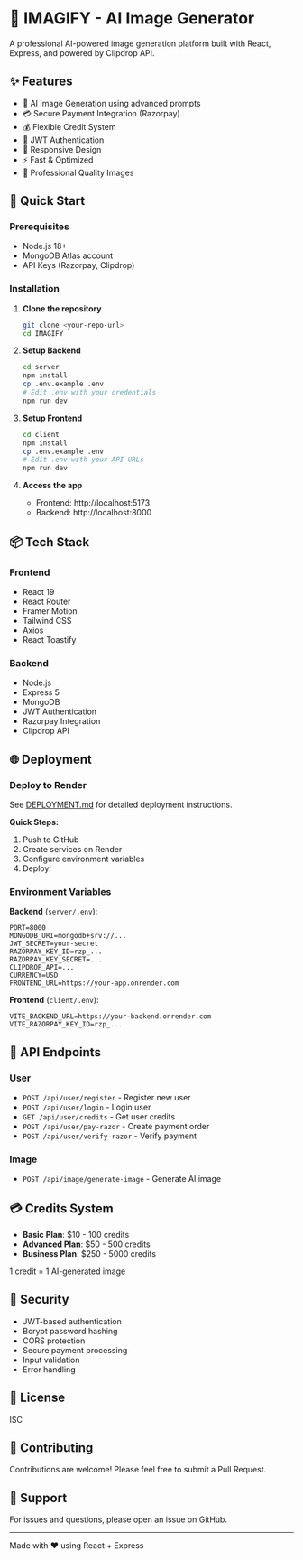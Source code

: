# 🎨 IMAGIFY - AI Image Generator

A professional AI-powered image generation platform built with React, Express, and powered by Clipdrop API.

## ✨ Features

- 🤖 AI Image Generation using advanced prompts
- 💳 Secure Payment Integration (Razorpay)
- 💰 Flexible Credit System
- 🔐 JWT Authentication
- 📱 Responsive Design
- ⚡ Fast & Optimized
- 🎨 Professional Quality Images

## 🚀 Quick Start

### Prerequisites
- Node.js 18+
- MongoDB Atlas account
- API Keys (Razorpay, Clipdrop)

### Installation

1. **Clone the repository**
   ```bash
   git clone <your-repo-url>
   cd IMAGIFY
   ```

2. **Setup Backend**
   ```bash
   cd server
   npm install
   cp .env.example .env
   # Edit .env with your credentials
   npm run dev
   ```

3. **Setup Frontend**
   ```bash
   cd client
   npm install
   cp .env.example .env
   # Edit .env with your API URLs
   npm run dev
   ```

4. **Access the app**
   - Frontend: http://localhost:5173
   - Backend: http://localhost:8000

## 📦 Tech Stack

### Frontend
- React 19
- React Router
- Framer Motion
- Tailwind CSS
- Axios
- React Toastify

### Backend
- Node.js
- Express 5
- MongoDB
- JWT Authentication
- Razorpay Integration
- Clipdrop API

## 🌐 Deployment

### Deploy to Render

See [DEPLOYMENT.md](./DEPLOYMENT.md) for detailed deployment instructions.

**Quick Steps:**
1. Push to GitHub
2. Create services on Render
3. Configure environment variables
4. Deploy!

### Environment Variables

**Backend** (`server/.env`):
```env
PORT=8000
MONGODB_URI=mongodb+srv://...
JWT_SECRET=your-secret
RAZORPAY_KEY_ID=rzp_...
RAZORPAY_KEY_SECRET=...
CLIPDROP_API=...
CURRENCY=USD
FRONTEND_URL=https://your-app.onrender.com
```

**Frontend** (`client/.env`):
```env
VITE_BACKEND_URL=https://your-backend.onrender.com
VITE_RAZORPAY_KEY_ID=rzp_...
```

## 📝 API Endpoints

### User
- `POST /api/user/register` - Register new user
- `POST /api/user/login` - Login user
- `GET /api/user/credits` - Get user credits
- `POST /api/user/pay-razor` - Create payment order
- `POST /api/user/verify-razor` - Verify payment

### Image
- `POST /api/image/generate-image` - Generate AI image

## 💳 Credits System

- **Basic Plan**: $10 - 100 credits
- **Advanced Plan**: $50 - 500 credits
- **Business Plan**: $250 - 5000 credits

1 credit = 1 AI-generated image

## 🔐 Security

- JWT-based authentication
- Bcrypt password hashing
- CORS protection
- Secure payment processing
- Input validation
- Error handling

## 📄 License

ISC

## 🤝 Contributing

Contributions are welcome! Please feel free to submit a Pull Request.

## 📧 Support

For issues and questions, please open an issue on GitHub.

---

Made with ❤️ using React + Express

